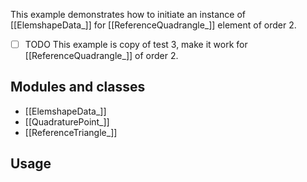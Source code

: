 This example demonstrates how to initiate an instance of [[ElemshapeData_]] for [[ReferenceQuadrangle_]] element of order 2.

- [ ] TODO This example is copy of test 3, make it work for [[ReferenceQuadrangle_]] of order 2.

## Modules and classes

- [[ElemshapeData_]]
- [[QuadraturePoint_]]
- [[ReferenceTriangle_]]

## Usage
